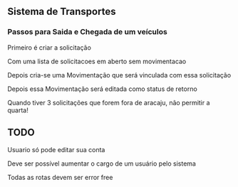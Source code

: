 ## Sistema de Transportes


### Passos para Saida e Chegada de um veículos

Primeiro é criar a solicitação

Com uma lista de solicitacoes em aberto sem movimentacao

Depois cria-se uma Movimentação que será vinculada com essa solicitação

Depois essa Movimentação será editada como status de retorno 



Quando tiver 3 solicitações que forem fora de aracaju, não permitir a quarta!




## TODO

Usuario só pode editar sua conta

Deve ser possível aumentar o cargo de um usuário pelo sistema

Todas as rotas devem ser error free
